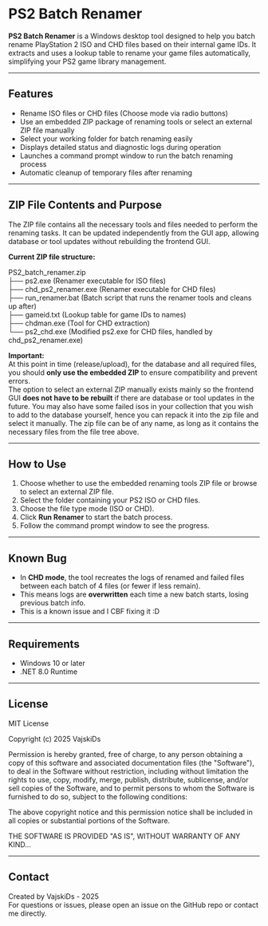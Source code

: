 
# PS2 Batch Renamer

**PS2 Batch Renamer** is a Windows desktop tool designed to help you batch rename PlayStation 2 ISO and CHD files based on their internal game IDs. It extracts and uses a lookup table to rename your game files automatically, simplifying your PS2 game library management.

---

## Features

- Rename ISO files or CHD files (Choose mode via radio buttons)  
- Use an embedded ZIP package of renaming tools or select an external ZIP file manually  
- Select your working folder for batch renaming easily  
- Displays detailed status and diagnostic logs during operation  
- Launches a command prompt window to run the batch renaming process  
- Automatic cleanup of temporary files after renaming  

---

## ZIP File Contents and Purpose

The ZIP file contains all the necessary tools and files needed to perform the renaming tasks. It can be updated independently from the GUI app, allowing database or tool updates without rebuilding the frontend GUI.

**Current ZIP file structure:**

PS2_batch_renamer.zip <br>
├── ps2.exe (Renamer executable for ISO files) <br>
├── chd_ps2_renamer.exe (Renamer executable for CHD files) <br>
├── run_renamer.bat (Batch script that runs the renamer tools and cleans up after) <br>
├── gameid.txt (Lookup table for game IDs to names) <br>
├── chdman.exe (Tool for CHD extraction) <br>
└── ps2_chd.exe (Modified ps2.exe for CHD files, handled by chd_ps2_renamer.exe) <br>


**Important:**  
At this point in time (release/upload), for the database and all required files, you should **only use the embedded ZIP** to ensure compatibility and prevent errors.  
The option to select an external ZIP manually exists mainly so the frontend GUI **does not have to be rebuilt** if there are database or tool updates in the future. You may also have some failed isos in your collection that you wish to add to the database yourself, hence you can repack it into the zip file and select it manually. The zip file can be of any name, as long as it contains the necessary files from the file tree above.

---

## How to Use

1. Choose whether to use the embedded renaming tools ZIP file or browse to select an external ZIP file.  
2. Select the folder containing your PS2 ISO or CHD files.  
3. Choose the file type mode (ISO or CHD).  
4. Click **Run Renamer** to start the batch process.  
5. Follow the command prompt window to see the progress.

---

## Known Bug

- In **CHD mode**, the tool recreates the logs of renamed and failed files between each batch of 4 files (or fewer if less remain).  
- This means logs are **overwritten** each time a new batch starts, losing previous batch info.  
- This is a known issue and I CBF fixing it :D

---

## Requirements

- Windows 10 or later  
- .NET 8.0 Runtime 

---

## License

MIT License

Copyright (c) 2025 VajskiDs

Permission is hereby granted, free of charge, to any person obtaining a copy
of this software and associated documentation files (the "Software"), to deal
in the Software without restriction, including without limitation the rights
to use, copy, modify, merge, publish, distribute, sublicense, and/or sell
copies of the Software, and to permit persons to whom the Software is
furnished to do so, subject to the following conditions:

The above copyright notice and this permission notice shall be included in
all copies or substantial portions of the Software.

THE SOFTWARE IS PROVIDED "AS IS", WITHOUT WARRANTY OF ANY KIND...

---

## Contact

Created by VajskiDs - 2025  
For questions or issues, please open an issue on the GitHub repo or contact me directly.
